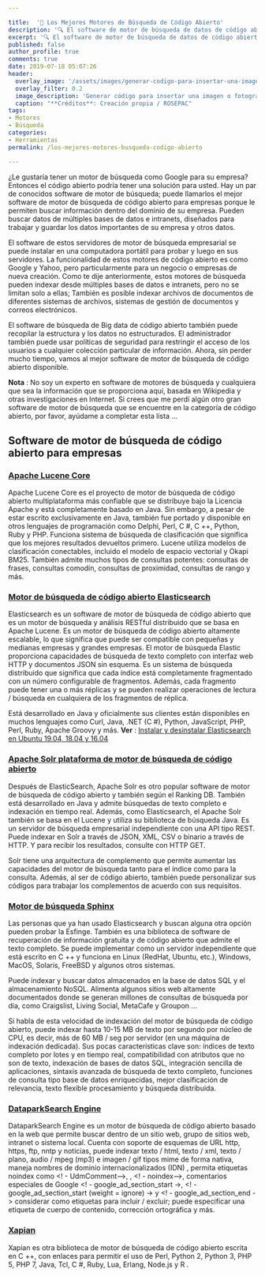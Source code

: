 ```yaml
---

title:  '🔨 Los Mejores Motores de Búsqueda de Código Abierto'
description: '🔍 El software de motor de búsqueda de datos de código abierto puede recopilar datos estructurados y no estructurados. Aquí está el mejor software de motor de búsqueda de código abierto disponible.'
excerpt: '🔍 El software de motor de búsqueda de datos de código abierto puede recopilar datos estructurados y no estructurados. Aquí está el mejor software de motor de búsqueda de código abierto disponible.'
published: false
author_profile: true
comments: true
date: 2019-07-18 05:07:26
header:
  overlay_image: '/assets/images/generar-codigo-para-insertar-una-imagen-de-google-fotos.jpg'
  overlay_filter: 0.2
  image_description: 'Generar código para insertar una imagen o fotografía de Google Photos | ROSEPAC'
  caption: "**Créditos**: Creación propia / ROSEPAC"
tags:
- Motores
- Búsqueda
categories:
- Herramientas
permalink: /los-mejores-motores-busqueda-codigo-abierto

---
```


¿Le gustaría tener un motor de búsqueda como Google para su empresa? Entonces el código abierto podría tener una solución para usted. Hay un par de conocidos software de motor de búsqueda; puede llamarlos el mejor software de motor de búsqueda de código abierto para empresas porque le permiten buscar información dentro del dominio de su empresa. Pueden buscar datos de múltiples bases de datos e intranets, diseñados para trabajar y guardar los datos importantes de su empresa y otros datos.

El software de estos servidores de motor de búsqueda empresarial se puede instalar en una computadora portátil para probar y luego en sus servidores. La funcionalidad de estos motores de código abierto es como Google y Yahoo, pero particularmente para un negocio o empresas de nueva creación. Como te dije anteriormente, estos motores de búsqueda pueden indexar desde múltiples bases de datos e intranets, pero no se limitan solo a ellas; También es posible indexar archivos de documentos de diferentes sistemas de archivos, sistemas de gestión de documentos y correos electrónicos.

El software de búsqueda de Big data de código abierto también puede recopilar la estructura y los datos no estructurados. El administrador también puede usar políticas de seguridad para restringir el acceso de los usuarios a cualquier colección particular de información. Ahora, sin perder mucho tiempo, vamos al mejor software de motor de búsqueda de código abierto disponible.

**Nota** : No soy un experto en software de motores de búsqueda y cualquiera que sea la información que se proporciona aquí, basada en Wikipedia y otras investigaciones en Internet. Si crees que me perdí algún otro gran software de motor de búsqueda que se encuentre en la categoría de código abierto, por favor, ayúdame a completar esta lista ...





## Software de motor de búsqueda de código abierto para empresas

### [Apache Lucene Core](https://lucene.apache.org/core/)

Apache Lucene Core es el proyecto de motor de búsqueda de código abierto multiplataforma más confiable que se distribuye bajo la Licencia Apache y está completamente basado en Java. Sin embargo, a pesar de estar escrito exclusivamente en Java, también fue portado y disponible en otros lenguajes de programación como Delphi, Perl, C #, C ++, Python, Ruby y PHP. Funciona sistema de búsqueda de clasificación que significa que los mejores resultados devueltos primero. Lucene utiliza modelos de clasificación conectables, incluido el modelo de espacio vectorial y Okapi BM25. También admite muchos tipos de consultas potentes: consultas de frases, consultas comodín, consultas de proximidad, consultas de rango y más.

### [Motor de búsqueda de código abierto Elasticsearch](https://www.elastic.co/products/elasticsearch)

Elasticsearch es un software de motor de búsqueda de código abierto que es un motor de búsqueda y análisis RESTful distribuido que se basa en Apache Lucene. Es un motor de búsqueda de código abierto altamente escalable, lo que significa que puede ser compatible con pequeñas y medianas empresas y grandes empresas. El motor de búsqueda Elastic proporciona capacidades de búsqueda de texto completo con interfaz web HTTP y documentos JSON sin esquema. Es un sistema de búsqueda distribuido que significa que cada índice está completamente fragmentado con un número configurable de fragmentos. Además, cada fragmento puede tener una o más réplicas y se pueden realizar operaciones de lectura / búsqueda en cualquiera de los fragmentos de réplica.

Está desarrollado en Java y oficialmente sus clientes están disponibles en muchos lenguajes como Curl, Java, .NET (C #), Python, JavaScript, PHP, Perl, Ruby, Apache Groovy y más. **Ver** : [Instalar y desinstalar Elasticsearch en Ubuntu 19.04, 18.04 y 16.04](https://www.how2shout.com/how-to/install-uninstall-elasticsearch-ubuntu-19-04-18-04-16-04.html)

### [Apache Solr plataforma de motor de búsqueda de código abierto](https://lucene.apache.org/solr)

Después de ElasticSearch, Apache Solr es otro popular software de motor de búsqueda de código abierto y también según el Ranking DB. También está desarrollado en Java y admite búsquedas de texto completo e indexación en tiempo real. Además, como Elasticsearch, el Apache Solr también se basa en el Lucene y utiliza su biblioteca de búsqueda Java. Es un servidor de búsqueda empresarial independiente con una API tipo REST. Puede indexar en Solr a través de JSON, XML, CSV o binario a través de HTTP. Y para recibir los resultados, consulte con HTTP GET.

Solr tiene una arquitectura de complemento que permite aumentar las capacidades del motor de búsqueda tanto para el índice como para la consulta. Además, al ser de código abierto, también puede personalizar sus códigos para trabajar los complementos de acuerdo con sus requisitos.





### [Motor de búsqueda Sphinx](http://sphinxsearch.com/)

Las personas que ya han usado Elasticsearch y buscan alguna otra opción pueden probar la Esfinge. También es una biblioteca de software de recuperación de información gratuita y de código abierto que admite el texto completo. Se puede implementar como un servidor independiente que está escrito en C ++ y funciona en Linux (RedHat, Ubuntu, etc.), Windows, MacOS, Solaris, FreeBSD y algunos otros sistemas.

Puede indexar y buscar datos almacenados en la base de datos SQL y el almacenamiento NoSQL. Alimenta algunos sitios web altamente documentados donde se generan millones de consultas de búsqueda por día, como Craigslist, Living Social, MetaCafe y Groupon ...

Si habla de esta velocidad de indexación del motor de búsqueda de código abierto, puede indexar hasta 10-15 MB de texto por segundo por núcleo de CPU, es decir, más de 60 MB / seg por servidor (en una máquina de indexación dedicada). Sus pocas características clave son: índices de texto completo por lotes y en tiempo real, compatibilidad con atributos que no son de texto, indexación de bases de datos SQL, integración sencilla de aplicaciones, sintaxis avanzada de búsqueda de texto completo, funciones de consulta tipo base de datos enriquecidas, mejor clasificación de relevancia, texto flexible procesamiento y búsqueda distribuida.

### [DataparkSearch Engine](http://www.dataparksearch.org/)

DataparkSearch Engine es un motor de búsqueda de código abierto basado en la web que permite buscar dentro de un sitio web, grupo de sitios web, intranet o sistema local. Cuenta con soporte de esquemas de URL http, https, ftp, nntp y noticias, puede indexar texto / html, texto / xml, texto / plano, audio / mpeg (mp3) e imagen / gif tipos mime de forma nativa, maneja nombres de dominio internacionalizados (IDN) , permita etiquetas noindex como <! - UdmComment–>, <NOINDEX>, <! - noindex–>, comentarios especiales de Google <! - google_ad_section_start ->, <! - google_ad_section_start (weight = ignore) -> y <! - google_ad_section_end - > considerar como etiquetas para incluir / excluir; puede especificar una etiqueta de cuerpo de contenido, corrección ortográfica y más.

### [Xapian](https://xapian.org/)

Xapian es otra biblioteca de motor de búsqueda de código abierto escrita en C ++, con enlaces para permitir el uso de Perl, Python 2, Python 3, PHP 5, PHP 7, Java, Tcl, C #, Ruby, Lua, Erlang, Node.js y R .

<!-- https://www.how2shout.com/tools/top-best-open-source-search-engine-software-enterprises.html -->